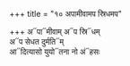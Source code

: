 +++
title = "१० अपामीवामप स्रिधमप"

+++
अ᳓पा᳓मीवाम् अ᳓प स्रि᳓धम्  
अ᳓प सेधत दुर्मति᳓म्  
आ᳓दित्यासो युयो᳓तना नो अं᳓हसः